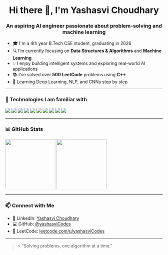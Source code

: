 <!--## Hi there 👋-->

<!--
**yashasviCodes/yashasviCodes** is a ✨ _special_ ✨ repository because its `README.md` (this file) appears on your GitHub profile.

Here are some ideas to get you started:

- 🔭 I’m currently working on ...
- 🌱 I’m currently learning ...
- 👯 I’m looking to collaborate on ...
- 🤔 I’m looking for help with ...
- 💬 Ask me about ...
- 📫 How to reach me: ...
- 😄 Pronouns: ...
- ⚡ Fun fact: ...
-->
<h1 align="center">Hi there 👋, I'm Yashasvi Choudhary</h1>
<h3 align="center">An aspiring AI engineer passionate about problem-solving and machine learning</h3>

- 🎓 I'm a 4th year B.Tech CSE student, graduating in 2026  
- 🔍 I’m currently focusing on **Data Structures & Algorithms** and **Machine Learning**  
- 💡 I enjoy building intelligent systems and exploring real-world AI applications  
- 📚 I’ve solved over **500 LeetCode** problems using **C++**    
- 🌱 Learning Deep Learning, NLP, and CNNs step by step  

---

### 🧰 Technologies I am familiar with
<p align="left">
  <img src="https://img.shields.io/badge/C%2B%2B-00599C?style=for-the-badge&logo=c%2B%2B&logoColor=white" />
  <img src="https://img.shields.io/badge/Python-3776AB?style=for-the-badge&logo=python&logoColor=white" />
  <img src="https://img.shields.io/badge/DSA-%23FF6F61?style=for-the-badge" />
  <img src="https://img.shields.io/badge/NumPy-%23013243.svg?style=for-the-badge&logo=numpy&logoColor=white" />
  <img src="https://img.shields.io/badge/Pandas-150458?style=for-the-badge&logo=pandas&logoColor=white" />
  <img src="https://img.shields.io/badge/scikit--learn-F7931E?style=for-the-badge&logo=scikit-learn&logoColor=white" />
  <img src="https://img.shields.io/badge/TensorFlow-FF6F00?style=for-the-badge&logo=tensorflow&logoColor=white" />
  <img src="https://img.shields.io/badge/VS%20Code-007ACC?style=for-the-badge&logo=visual-studio-code&logoColor=white" />
  <img src="https://img.shields.io/badge/Git-F05032?style=for-the-badge&logo=git&logoColor=white" />
  <img src="https://img.shields.io/badge/GitHub-%23121011.svg?style=for-the-badge&logo=github&logoColor=white" />
</p>

---

### 📊 GitHub Stats

<p align="left">
  <img src="https://github-readme-stats.vercel.app/api?username=yashasviCodes&show_icons=true&theme=radical" height="160"/>
  <img src="https://github-readme-stats.vercel.app/api/top-langs/?username=yashasviCodes&layout=compact&theme=radical" height="160"/>
</p>

---
<!--
### 🌐 Online Profiles

<p align="left">
  <a href="https://leetcode.com/u/yashasviCodes/" target="_blank">
    <img src="https://img.shields.io/badge/LeetCode-yashasviCodes-orange?style=for-the-badge&logo=leetcode&logoColor=white" />
  </a>
</p>

---
-->
### 📫 Connect with Me

- 💼 LinkedIn: [Yashasvi Choudhary](https://www.linkedin.com/in/yashasvi-choudhary-311662262/)  
- 💻 GitHub: [@yashasviCodes](https://github.com/yashasviCodes)  
- 🧠 LeetCode: [leetcode.com/u/yashasviCodes](https://leetcode.com/u/yashasviCodes/)

---

> ⚡ “Solving problems, one algorithm at a time.”
